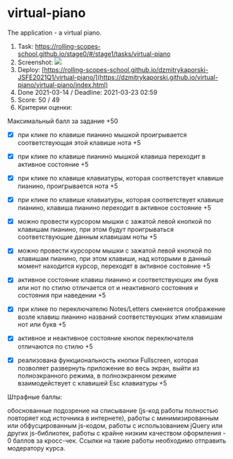 # virtual-piano
The application - a virtual piano.

1. Task: https://rolling-scopes-school.github.io/stage0/#/stage1/tasks/virtual-piano
2. Screenshot:  ![ ](https://clck.ru/Tpr4o)
3. Deploy: [https://rolling-scopes-school.github.io/dzmitrykaporski-JSFE2021Q1/virtual-piano/](https://dzmitrykaporski.github.io/virtual-piano/virtual-piano/index.html)
4. Done 2021-03-14  / Deadline: 2021-03-23 02:59
5. Score: 50 / 49
6. Критерии оценки:

Максимальный балл за задание +50

- [x] при клике по клавише пианино мышкой проигрывается соответствующая этой клавише нота +5

- [x] при клике по клавише пианино мышкой клавиша переходит в активное состояние +5

- [x] при клике по клавише клавиатуры, которая соответствует клавише пианино, проигрывается нота +5

- [x] при клике по клавише клавиатуры, которая соответствует клавише пианино, клавиша пианино переходит в активное состояние +5

- [x] можно провести курсором мышки с зажатой левой кнопкой по клавишам пианино, при этом будут проигрываться соответствующие данным клавишам ноты +5

- [x] можно провести курсором мышки с зажатой левой кнопкой по клавишам пианино, при этом клавиши, над которыми в данный момент находится курсор, переходят в активное состояние +5

- [x] активное состояние клавиш пианино и соответствующих им букв или нот по стилю отличается от и неактивного состояния и состояния при наведении +5

- [x] при клике по переключателю Notes/Letters сменяется отображение возле клавиш пианино названий соответствующих этим клавишам нот или букв +5

- [x] активное и неактивное состояние кнопок переключателя отличаются по стилю +5

- [x] реализована функциональность кнопки Fullscreen, которая позволяет развернуть приложение во весь экран, выйти из полноэкранного режима, в полноэкранном режиме взаимодействует с клавишей Esc клавиатуры +5

Штрафные баллы:

обоснованные подозрение на списывание (js-код работы полностью повторяет код источника в интернете), работы с минимизированным или обфусцированным js-кодом, работы с использованием jQuery или других js-библиотек, работы с крайне низким качеством оформления - 0 баллов за кросс-чек. Ссылки на такие работы необходимо отправить модератору курса.

